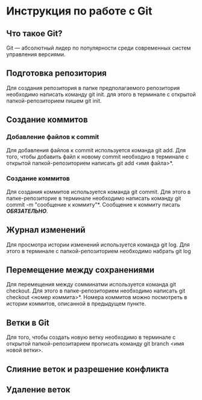 # Инструкция по работе с Git

## Что такое Git?
Git — абсолютный лидер по популярности среди современных систем управления версиями.

## Подготовка репозитория
Для создания репозитория в папке предполагаемого репозитория необходимо написать команду git init. для этого в терминале с открытой папкой-репозиторием пишем git init.

## Создание коммитов

### Добавление файлов к commit
Для добавления файлов к commit используется команда git add. Для того, чтобы добавить файл к новому commit необходио в терминале с открытой папкой-репозиторием написать git add <имя файла>*.

### Создание коммитов
Для создания коммитов используется команда git commit. Для этого в папке-репозиторие в терминале необходимо написать команду git commit -m "сообщение к коммиту"*. Сообщение к коммиту писать ***ОБЯЗАТЕЛЬНО***.


## Журнал изменений
Для просмотра истории изменений используется команда git log. Для этого в терминале с папкой-репозиторием необходимо набрать git log


## Перемещение между сохранениями
Для перемещения между сомминатми используется команда git checkout. Для этого в папке-репозиторием необходимо написать git checkout <номер коммита>*. Номера коммитов можно посмотреть в истории коммитов, описанной в предыдущем пункте.

## Ветки в Git
Для того, чтобы создать новую ветку необходимо в терминале с открытой папкой-репозитарием прописать команду git branch <имя новой ветки>.

## Слияние веток и разрешение конфликта

## Удаление веток